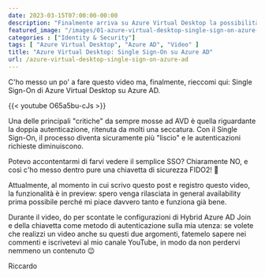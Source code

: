 ```yaml
---
date: 2023-03-15T07:00:00-00:00
description: "Finalmente arriva su Azure Virtual Desktop la possibilità di fare Single Sign-On su Azure AD. In questo video vedremo come, usando persino una chiavetta di sicurezza FIDO2."
featured_image: "/images/01-azure-virtual-desktop-single-sign-on-azure-ad.png"
categories : ["Identity & Security"]
tags: [ "Azure Virtual Desktop", "Azure AD", "Video" ]
title: "Azure Virtual Desktop: Single Sign-On su Azure AD"
url: /azure-virtual-desktop-single-sign-on-azure-ad
---
```

C'ho messo un po' a fare questo video ma, finalmente, rieccomi qui: Single Sign-On di Azure Virtual Desktop su Azure AD.

{{< youtube O65a5bu-cJs >}}

Una delle principali "critiche" da sempre mosse ad AVD è quella riguardante la doppia autenticazione, ritenuta da molti una seccatura. Con il Single Sign-On, il processo diventa sicuramente più "liscio" e le autenticazioni richieste diminuiscono.

Potevo accontentarmi di farvi vedere il semplice SSO?
Chiaramente NO, e così c'ho messo dentro pure una chiavetta di sicurezza FIDO2! 🤣

Attualmente, al momento in cui scrivo questo post e registro questo video, la funzionalità è in preview: spero venga rilasciata in general availability prima possibile perché mi piace davvero tanto e funziona già bene.

Durante il video, do per scontate le configurazioni di Hybrid Azure AD Join e della chiavetta come metodo di autenticazione sulla mia utenza: se volete che realizzi un video anche su questi due argomenti, fatemelo sapere nei commenti e iscrivetevi al mio canale YouTube, in modo da non perdervi nemmeno un contenuto 😉

Riccardo